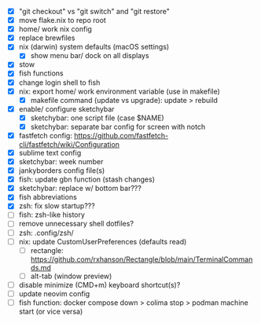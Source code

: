 - [x] "git checkout" vs "git switch" and "git restore"
- [x] move flake.nix to repo root
- [x] home/ work nix config
- [x] replace brewfiles
- [x] nix (darwin) system defaults (macOS settings)
  - [x] show menu bar/ dock on all displays
- [x] stow
- [x] fish functions
- [x] change login shell to fish
- [x] nix: export home/ work environment variable (use in makefile)
  - [x] makefile command (update vs upgrade): update > rebuild
- [x] enable/ configure sketchybar
  - [x] sketchybar: one script file (case $NAME)
  - [x] sketchybar: separate bar config for screen with notch
- [x] fastfetch config: https://github.com/fastfetch-cli/fastfetch/wiki/Configuration
- [x] sublime text config
- [x] sketchybar: week number
- [x] jankyborders config file(s)
- [x] fish: update gbn function (stash changes)
- [x] sketchybar: replace w/ bottom bar???
- [x] fish abbreviations
- [x] zsh: fix slow startup???
- [ ] fish: zsh-like history
- [ ] remove unnecessary shell dotfiles?
- [ ] zsh: .config/zsh/
- [ ] nix: update CustomUserPreferences (defaults read)
  - [ ] rectangle: https://github.com/rxhanson/Rectangle/blob/main/TerminalCommands.md
  - [ ] alt-tab (window preview)
- [ ] disable minimize (CMD+m) keyboard shortcut(s)?
- [ ] update neovim config
- [ ] fish function: docker compose down > colima stop > podman machine start (or vice versa)
